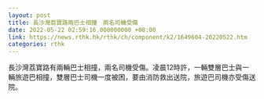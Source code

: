 ```yaml
---
layout: post
title: 長沙灣荔寶路兩巴士相撞　兩名司機受傷
date: 2022-05-22 02:59:16.000000000 +08:00
link: https://news.rthk.hk/rthk/ch/component/k2/1649604-20220522.htm
categories: rthk
---
```


長沙灣荔寶路有兩輛巴士相撞，兩名司機受傷。凌晨12時許，一輛雙層巴士與一輛旅遊巴相撞，雙層巴士司機一度被困，要由消防救出送院，旅遊巴司機亦受傷送院。

